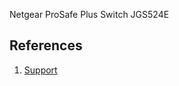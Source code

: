 Netgear ProSafe Plus Switch  JGS524E

## References

1. [Support](https://www.netgear.com/support/product/JGS524E.aspx)
